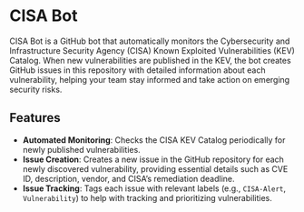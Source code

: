 # CISA Bot

CISA Bot is a GitHub bot that automatically monitors the Cybersecurity and Infrastructure Security Agency (CISA) Known Exploited Vulnerabilities (KEV) Catalog. When new vulnerabilities are published in the KEV, the bot creates GitHub issues in this repository with detailed information about each vulnerability, helping your team stay informed and take action on emerging security risks.

## Features

- **Automated Monitoring**: Checks the CISA KEV Catalog periodically for newly published vulnerabilities.
- **Issue Creation**: Creates a new issue in the GitHub repository for each newly discovered vulnerability, providing essential details such as CVE ID, description, vendor, and CISA’s remediation deadline.
- **Issue Tracking**: Tags each issue with relevant labels (e.g., `CISA-Alert`, `Vulnerability`) to help with tracking and prioritizing vulnerabilities.


